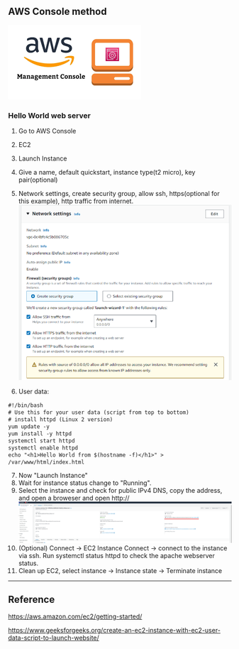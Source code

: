 ## AWS Console method 
![AWS-console](aws-console.png)
### Hello World web server
1. Go to AWS Console
2. EC2
3. Launch Instance
4. Give a name, default quickstart, instance type(t2 micro), key pair(optional)
5. Network settings, create security group, allow ssh, https(optional for this example), http traffic from internet. 
![Network settings](network-settings.png)

6. User data:
```
#!/bin/bash
# Use this for your user data (script from top to bottom)
# install httpd (Linux 2 version)
yum update -y
yum install -y httpd
systemctl start httpd
systemctl enable httpd
echo "<h1>Hello World from $(hostname -f)</h1>" > /var/www/html/index.html

```
7. Now "Launch Instance"
8. Wait for instance status change to "Running".
9. Select the instance and check for public IPv4 DNS, copy the address, and open a broweser and open http://<publich IPv4 DNS of the instance>
![Instance's public IPv4 DNS](public-IPv4-DNS.png)
10. (Optional) Connect -> EC2 Instance Connect -> connect to the instance via ssh. Run systemctl status httpd to check the apache webserver status.
11. Clean up EC2, select instance -> Instance state -> Terminate instance

---
## Reference
https://aws.amazon.com/ec2/getting-started/

https://www.geeksforgeeks.org/create-an-ec2-instance-with-ec2-user-data-script-to-launch-website/
